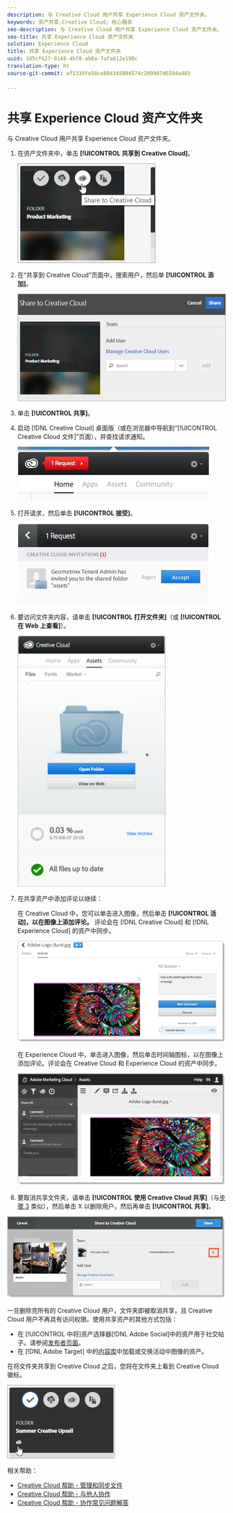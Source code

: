 ```yaml
---
description: 与 Creative Cloud 用户共享 Experience Cloud 资产文件夹。
keywords: 资产共享;Creative Cloud; 核心服务
seo-description: 与 Creative Cloud 用户共享 Experience Cloud 资产文件夹。
seo-title: 共享 Experience Cloud 资产文件夹
solution: Experience Cloud
title: 共享 Experience Cloud 资产文件夹
uuid: 105cf627-0148-4bf8-ab6a-7afa612e198c
translation-type: ht
source-git-commit: af5339fe58ce884345804574c209907d6504a483

---
```



# 共享 Experience Cloud 资产文件夹

与 Creative Cloud 用户共享 Experience Cloud 资产文件夹。

1. 在资产文件夹中，单击 **[!UICONTROL 共享到 Creative Cloud]**。

   ![步骤结果](assets/asset-share-cc.png)
1. 在“共享到 Creative Cloud”页面中，搜索用户，然后单 **[!UICONTROL 添加]**。

   ![](assets/asset-share-cc-page.png)

1. 单击 **[!UICONTROL 共享]**。
1. 启动 [!DNL Creative Cloud] 桌面版（或在浏览器中导航到“[!UICONTROL Creative Cloud 文件]”页面），并查找请求通知。

   ![](assets/cc_share_request.png)
1. 打开请求，然后单击 **[!UICONTROL 接受]**。

   ![步骤结果](assets/cc_share_accept.png)
1. 要访问文件夹内容，请单击 **[!UICONTROL 打开文件夹]**（或 **[!UICONTROL 在 Web 上查看]**）。

   ![步骤结果](assets/creative_cloud_open_folder.png)
1. 在共享资产中添加评论以继续：

   在 Creative Cloud 中，您可以单击进入图像，然后单击 **[!UICONTROL 活动]，以在图像上添加评论。** 评论会在 [!DNL Creative Cloud] 和 [!DNL Experience Cloud] 的资产中同步。

   ![](assets/asset_comment_cc.png)

   在 Experience Cloud 中，单击进入图像，然后单击时间轴图标，以在图像上添加评论。评论会在 Creative Cloud 和 Experience Cloud 的资产中同步。

   ![](assets/asset_comment_mac.png)

1. 要取消共享文件夹，请单击 **[!UICONTROL 使用 Creative Cloud 共享]**（与[步骤 3](../experience-cloud-assets/t-share-creative-cloud.md#step_BA17CFA185284641A9B878BA29551996) 类似），然后单击 X 以删除用户，然后再单击 **[!UICONTROL 共享]**。

![](assets/asset_remove_user.png)

一旦删除完所有的 Creative Cloud 用户，文件夹即被取消共享，且 Creative Cloud 用户不再具有访问权限。使用共享资产的其他方式包括：

* 在 [!UICONTROL  中将]资产选择器[!DNL Adobe Social]中的资产用于社交帖子。请参阅[发布者页面](https://marketing.adobe.com/resources/help/zh_CN/social/?f=c_pub_publisher)。
* 在 [!DNL Adobe Target] 中的[内容库](https://marketing.adobe.com/resources/help/zh_CN/target/target/?f=c_manage_content)中加载或交换活动中图像的资产。

在将文件夹共享到 Creative Cloud 之后，您将在文件夹上看到 Creative Cloud 徽标。

![](assets/asset-cc-logo.png)

相关帮助：

* [Creative Cloud 帮助 - 管理和同步文件](https://helpx.adobe.com/cn/creative-cloud/help/sync-files.html)
* [Creative Cloud 帮助 - 与他人协作](https://helpx.adobe.com/cn/creative-cloud/help/collaboration.html)
* [Creative Cloud 帮助 - 协作常见问题解答](https://helpx.adobe.com/cn/creative-cloud/help/collaboration-faq.html)
